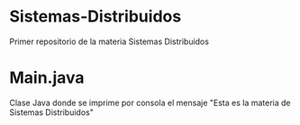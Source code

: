 # Sistemas-Distribuidos
Primer repositorio de la materia Sistemas Distribuidos

# Main.java
Clase Java donde se imprime por consola el mensaje "Esta es la materia de Sistemas Distribuidos"
